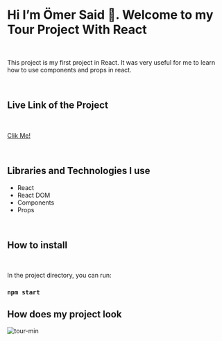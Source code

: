 <h1>Hi I’m Ömer Said 👋. Welcome to my  Tour Project With React </h1>

<br>

<p>This project is my first project in React. It was very useful for me to learn how to use components and props in react.</p>

<br>

<h2>Live Link of the Project</h2>

<br>


[Clik Me!](https://selman-s.github.io/First-React-Project-Tour/)

<br>

<h2>Libraries and Technologies I use</h2>
 
 * React 
 * React DOM
 * Components
 * Props




 
 <br>
 
<h2>How to install</h2>


<br>

In the project directory, you can run:

### `npm start`


<h2>How does my project look</h2>


![tour-min](https://github.com/omersb/Tour_Places_RP/blob/master/tour-project.gif?raw=true)
